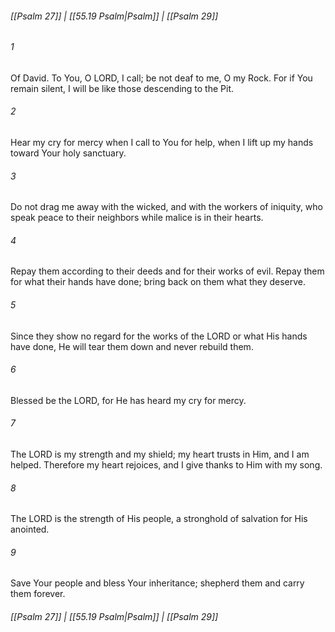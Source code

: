 
###### [[Psalm 27]] | [[55.19 Psalm|Psalm]] | [[Psalm 29]]

###### 1
Of David. To You, O LORD, I call; be not deaf to me, O my Rock. For if You remain silent, I will be like those descending to the Pit.
###### 2
Hear my cry for mercy when I call to You for help, when I lift up my hands toward Your holy sanctuary.
###### 3
Do not drag me away with the wicked, and with the workers of iniquity, who speak peace to their neighbors while malice is in their hearts.
###### 4
Repay them according to their deeds and for their works of evil. Repay them for what their hands have done; bring back on them what they deserve.
###### 5
Since they show no regard for the works of the LORD or what His hands have done, He will tear them down and never rebuild them.
###### 6
Blessed be the LORD, for He has heard my cry for mercy.
###### 7
The LORD is my strength and my shield; my heart trusts in Him, and I am helped. Therefore my heart rejoices, and I give thanks to Him with my song.
###### 8
The LORD is the strength of His people, a stronghold of salvation for His anointed.
###### 9
Save Your people and bless Your inheritance; shepherd them and carry them forever.

###### [[Psalm 27]] | [[55.19 Psalm|Psalm]] | [[Psalm 29]]
